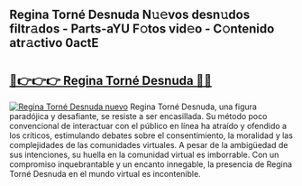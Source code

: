 ## Regina Torné Desnuda N𝚞𝚎vos desn𝚞dos filtr𝚊dos - Parts-aYU F𝚘tos vid𝚎o - C𝚘ntenido atr𝚊ctivo 0actE

# <h2><a href="http://mb6b2qz.tromn.icu/?c=Regina+Torn%c3%a9+Desnuda">🔗👉👉👉 Regina Torné Desnuda 🔗🔗</a></h2>

[![Regina Torné Desnuda nuevo](https://i.imgur.com/pEAQMta.gif)](http://mb6b2qz.tromn.icu/?c=Regina+Torn%c3%a9+Desnuda)
Regina Torné Desnuda, una figura paradójica y desafiante, se resiste a ser encasillada. Su método poco convencional de interactuar con el público en línea ha atraído y ofendido a los críticos, estimulando debates sobre el consentimiento, la moralidad y las complejidades de las comunidades virtuales. A pesar de la ambigüedad de sus intenciones, su huella en la comunidad virtual es imborrable. Con un compromiso inquebrantable y un encanto innegable, la presencia de Regina Torné Desnuda en el mundo virtual es incontenible.
